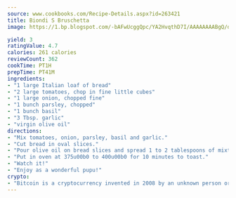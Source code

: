 ```yaml
---
source: www.cookbooks.com/Recipe-Details.aspx?id=263421
title: Biondi S Bruschetta
image: https://1.bp.blogspot.com/-bAFwUcggQpc/YA2HvqthD7I/AAAAAAAABgQ/dGGityjUeSk5WIgvhJroHVt7XYoXF2qygCLcBGAsYHQ/s320/10.png

yield: 3
ratingValue: 4.7
calories: 261 calories
reviewCount: 362
cookTime: PT1H
prepTime: PT41M
ingredients:
- "1 large Italian loaf of bread"
- "2 large tomatoes, chop in fine little cubes"
- "1 large onion, chopped fine"
- "1 bunch parsley, chopped"
- "1 bunch basil"
- "3 Tbsp. garlic"
- "virgin olive oil"
directions:
- "Mix tomatoes, onion, parsley, basil and garlic."
- "Cut bread in oval slices."
- "Pour olive oil on bread slices and spread 1 to 2 tablespoons of mixture on top."
- "Put in oven at 375u00b0 to 400u00b0 for 10 minutes to toast."
- "Watch it!"
- "Enjoy as a wonderful pupu!"
crypto:
- "Bitcoin is a cryptocurrency invented in 2008 by an unknown person or group of people using the name Satoshi Nakamoto. The currency began use in 2009 when its implementation was released as open-source software. Bitcoin is a decentralized digital currency, without a central bank or single administrator that can be sent from user to user on the peer-to-peer bitcoin network without the need for intermediaries. Transactions are verified by network nodes through cryptography and recorded in a public distributed ledger called a blockchain. Bitcoins are created as a reward for a process known as mining. They can be exchanged for other currencies, products, and services. Research produced by the University of Cambridge estimated that in 2017, there were 2.9 to 5.8 million unique users using a cryptocurrency wallet, most of them using bitcoin."
---
```

